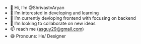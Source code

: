 - 👋 Hi, I’m @ShrivastvAryan
- 👀 I’m interested in developing and learning
- 🌱 I’m currently devloping frontend with focusing on backend
- 💞️ I’m looking to collaborate on new ideas
- 📫 reach me (asguy29@gmail.com)
- 😄 Pronouns: He/ Designer

<!---
ShrivastvAryan/ShrivastvAryan is a ✨ special ✨ repository because its `README.md` (this file) appears on your GitHub profile.
You can click the Preview link to take a look at your changes.
--->
